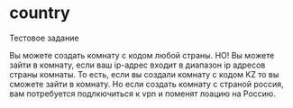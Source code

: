 # country
Тестовое задание

Вы можете создать комнату с кодом любой страны. НО! Вы можете зайти в комнату, если ваш ip-адрес входит в диапазон ip адресов страны комнаты.
То есть, если вы создали комнату с кодом KZ то вы сможете зайти в комнату. Но если создать комнату с страной россия, вам потребуется подлкючиться к vpn и поменят лоацию на Россию.

